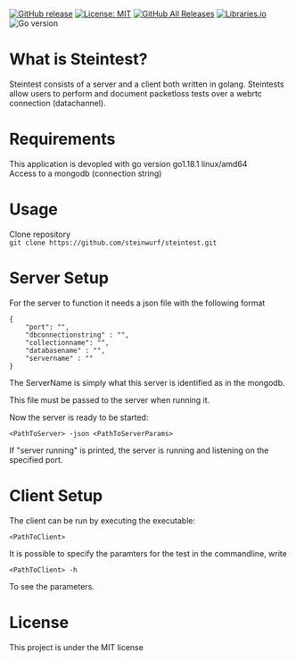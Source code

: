 [![GitHub release](https://img.shields.io/github/release/steinwurf/steintest.svg)](https://github.com/steinwurf/steintest/releases/)
[![License: MIT](https://img.shields.io/badge/License-MIT-yellow.svg)](https://opensource.org/licenses/MIT)
[![GitHub All Releases](https://img.shields.io/github/downloads/steinwurf/steintest/total.svg)](https://github.com/steinwurf/steintest/releases/)
[![Libraries.io](https://img.shields.io/librariesio/github/steinwurf/steintest.svg)](https://libraries.io/github/steinwurf/steintest)
![Go version](https://img.shields.io/badge/go-%3E%3D%201.18.1-blue.svg)

# What is Steintest? 
Steintest consists of a server and a client both written in golang. Steintests allow users to perform and document packetloss tests over a webrtc connection (datachannel).

# Requirements
This application is devopled with go version go1.18.1 linux/amd64 <br />
Access to a mongodb (connection string)


# Usage
Clone repository<br />
```git clone https://github.com/steinwurf/steintest.git``` <br />


# Server Setup 
For the server to function it needs a json file with the following format
```
{
    "port": "",
    "dbconnectionstring" : "",
    "collectionname": "",
    "databasename" : "",
    "servername" : ""
}

```
The ServerName is simply what this server is identified as in the mongodb. <br />

This file must be passed to the server when running it.

Now the server is ready to be started: 
```
<PathToServer> -json <PathToServerParams>
```
If "server running" is printed, the server is running and listening on the specified port.


# Client Setup

The client can be run by executing the executable: 
```
<PathToClient>
```

It is possible to specify the paramters for the test in the commandline, write 
```
<PathToClient> -h
```
To see the parameters.

# License
This project is under the MIT license 

